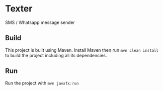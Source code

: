 # Texter
SMS / Whatsapp message sender

## Build
This project is built using Maven. Install Maven then run `mvn clean install` to build the project including all its dependencies.

## Run
Run the project with `mvn javafx:run`
